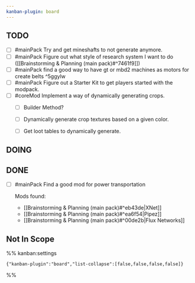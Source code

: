 ```yaml
---
kanban-plugin: board
---
```


## TODO

- [ ] #mainPack Try and get mineshafts to not generate anymore.
- [ ] #mainPack Figure out what style of research system I want to do ([[Brainstorming & Planning (main pack)#^7461f9]])
- [ ] #mainPack find a good way to have gt or mbd2 machines as motors for create belts ^5ggylw
- [ ] #mainPack Figure out a Starter Kit to get players started with the modpack.
- [ ] #coreMod Implement a way of dynamically generating crops.
	- [ ] Builder Method?
	- [ ] Dynamically generate crop textures based on a given color.
	- [ ] Get loot tables to dynamically generate.


## DOING



## DONE

- [ ] #mainPack  Find a good mod for power transportation
	
	Mods found:
	- [[Brainstorming & Planning (main pack)#^eb43de|XNet]]
	- [[Brainstorming & Planning (main pack)#^ea6f54|Pipez]]
	- [[Brainstorming & Planning (main pack)#^00de2b|Flux Networks]]


## Not In Scope





%% kanban:settings
```
{"kanban-plugin":"board","list-collapse":[false,false,false,false]}
```
%%